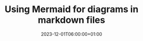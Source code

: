 ---
title: "Using Mermaid for diagrams in markdown files"
description: ""
date: 2023-12-01T06:00:00+01:00
lastmod: 2023-12-01T06:00:00+01:00
image_cover: "image-placeholder.png"
categories: ["DevOps"]
authors: ["Marcel Venema"] 
tags: ["Mermaid", "markdown"]
draft: true
---